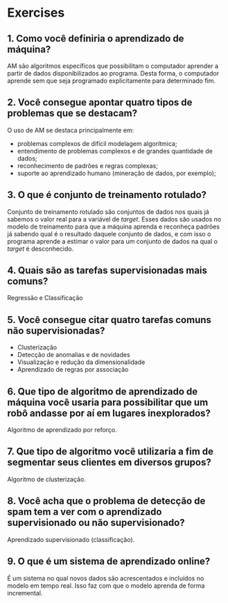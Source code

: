 # Exercises

## 1. Como você definiria o aprendizado de máquina?

AM são algoritmos específicos que possibilitam o computador aprender a partir de dados disponibilizados ao programa. Desta forma, o computador aprende sem que seja programado explicitamente para determinado fim.

## 2. Você consegue apontar quatro tipos de problemas que se destacam?

O uso de AM se destaca principalmente em:
- problemas complexos de difícil modelagem algorítmica;
- entendimento de problemas complexos e de grandes quantidade de dados;
- reconhecimento de padrões e regras complexas;
- suporte ao aprendizado humano (mineração de dados, por exemplo);

## 3. O que é conjunto de treinamento rotulado?

Conjunto de treinamento rotulado são conjuntos de dados nos quais já sabemos o valor real para a variável de *target*. Esses dados são usados no modelo de treinamento para que a máquina aprenda e reconheça padrões já sabendo qual é o resultado daquele conjunto de dados, e com isso o programa aprende a estimar o valor para um conjunto de dados na qual o *target* é desconhecido.

## 4. Quais são as tarefas supervisionadas mais comuns?

Regressão e Classificação

## 5. Você consegue citar quatro tarefas comuns não supervisionadas?

- Clusterização
- Detecção de anomalias e de novidades
- Visualização e redução da dimensionalidade
- Aprendizado de regras por associação

## 6. Que tipo de algoritmo de aprendizado de máquina você usaria para possibilitar que um robô andasse por aí em lugares inexplorados?

Algoritmo de aprendizado por reforço.

## 7. Que tipo de algoritmo você utilizaria a fim de segmentar seus clientes em diversos grupos?

Algoritmo de clusterização.

## 8. Você acha que o problema de detecção de spam tem a ver com o aprendizado supervisionado ou não supervisionado?

Aprendizado supervisionado (classificação).

## 9. O que é um sistema de aprendizado online?

É um sistema no qual novos dados são acrescentados e incluídos no modelo em tempo real. Isso faz com que o modelo aprenda de forma incremental.




